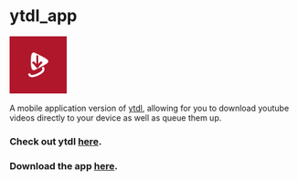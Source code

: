 # ytdl_app

<img src="https://github.com/Thomasssb1/ytdl_app/blob/main/assets/icon/icon.png?raw=true" height=100/>

A mobile application version of [ytdl](https://github.com/Thomasssb1/ytdl), allowing for you to download youtube videos directly to your device as well as queue them up.

### Check out ytdl [here](https://github.com/Thomasssb1/ytdl).
### Download the app [here](https://play.google.com/store/apps/details?id=com.redshock.ytdl_app).
